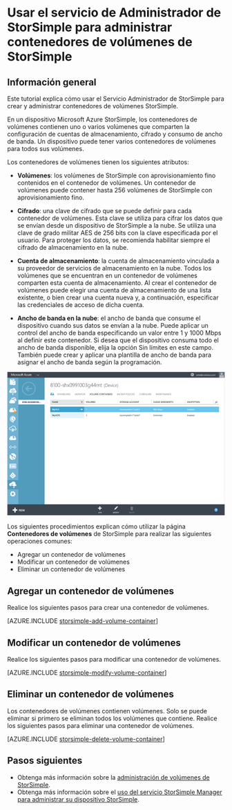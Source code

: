 <properties 
   pageTitle="Administración de contenedores de volúmenes de StorSimple| Microsoft Azure"
   description="Explica cómo se puede usar la página de contenedores de volúmenes del Servicio de Administrador de StorSimple para agregar, modificar o eliminar contenedores de volúmenes."
   services="storsimple"
   documentationCenter="NA"
   authors="SharS"
   manager="carolz"
   editor="" />
<tags 
   ms.service="storsimple"
   ms.devlang="NA"
   ms.topic="article"
   ms.tgt_pltfrm="NA"
   ms.workload="TBD"
   ms.date="09/16/2015"
   ms.author="v-sharos" />

# Usar el servicio de Administrador de StorSimple para administrar contenedores de volúmenes de StorSimple

## Información general

Este tutorial explica cómo usar el Servicio Administrador de StorSimple para crear y administrar contenedores de volúmenes StorSimple.

En un dispositivo Microsoft Azure StorSimple, los contenedores de volúmenes contienen uno o varios volúmenes que comparten la configuración de cuentas de almacenamiento, cifrado y consumo de ancho de banda. Un dispositivo puede tener varios contenedores de volúmenes para todos sus volúmenes.

Los contenedores de volúmenes tienen los siguientes atributos:

- **Volúmenes**: los volúmenes de StorSimple con aprovisionamiento fino contenidos en el contenedor de volúmenes. Un contenedor de volúmenes puede contener hasta 256 volúmenes de StorSimple con aprovisionamiento fino.

- **Cifrado**: una clave de cifrado que se puede definir para cada contenedor de volúmenes. Esta clave se utiliza para cifrar los datos que se envían desde un dispositivo de StorSimple a la nube. Se utiliza una clave de grado militar AES de 256 bits con la clave especificada por el usuario. Para proteger los datos, se recomienda habilitar siempre el cifrado de almacenamiento en la nube.

- **Cuenta de almacenamiento**: la cuenta de almacenamiento vinculada a su proveedor de servicios de almacenamiento en la nube. Todos los volúmenes que se encuentran en un contenedor de volúmenes comparten esta cuenta de almacenamiento. Al crear el contenedor de volúmenes puede elegir una cuenta de almacenamiento de una lista existente, o bien crear una cuenta nueva y, a continuación, especificar las credenciales de acceso de dicha cuenta.

- **Ancho de banda en la nube**: el ancho de banda que consume el dispositivo cuando sus datos se envían a la nube. Puede aplicar un control del ancho de banda especificando un valor entre 1 y 1000 Mbps al definir este contenedor. Si desea que el dispositivo consuma todo el ancho de banda disponible, elija la opción Sin límites en este campo. También puede crear y aplicar una plantilla de ancho de banda para asignar el ancho de banda según la programación.

![Página Contenedores de volúmenes](./media/storsimple-manage-volume-containers/HCS_VolumeContainersPage.png)

Los siguientes procedimientos explican cómo utilizar la página **Contenedores de volúmenes** de StorSimple para realizar las siguientes operaciones comunes:

- Agregar un contenedor de volúmenes 
- Modificar un contenedor de volúmenes 
- Eliminar un contenedor de volúmenes 

## Agregar un contenedor de volúmenes

Realice los siguientes pasos para crear una contenedor de volúmenes.

[AZURE.INCLUDE [storsimple-add-volume-container](../../includes/storsimple-add-volume-container.md)]


## Modificar un contenedor de volúmenes

Realice los siguientes pasos para modificar una contenedor de volúmenes.

[AZURE.INCLUDE [storsimple-modify-volume-container](../../includes/storsimple-modify-volume-container.md)]


## Eliminar un contenedor de volúmenes

Los contenedores de volúmenes contienen volúmenes. Solo se puede eliminar si primero se eliminan todos los volúmenes que contiene. Realice los siguientes pasos para eliminar una contenedor de volúmenes.

[AZURE.INCLUDE [storsimple-delete-volume-container](../../includes/storsimple-delete-volume-container.md)]

## Pasos siguientes

- Obtenga más información sobre la [administración de volúmenes de StorSimple](storsimple-manage-volumes.md). 
- Obtenga más información sobre el [uso del servicio StorSimple Manager para administrar su dispositivo StorSimple](storsimple-manager-service-administration.md).

<!---HONumber=Oct15_HO3-->